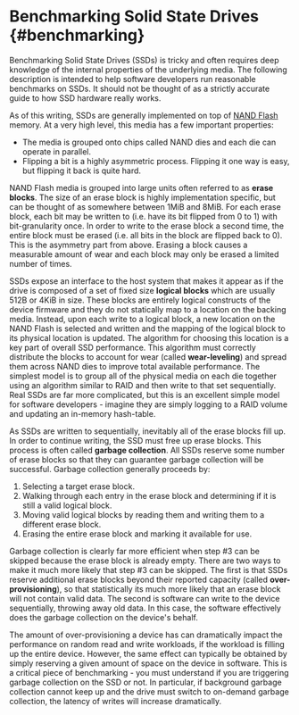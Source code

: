 # Benchmarking Solid State Drives {#benchmarking}

Benchmarking Solid State Drives (SSDs) is tricky and often requires deep
knowledge of the internal properties of the underlying media. The following
description is intended to help software developers run reasonable benchmarks
on SSDs. It should not be thought of as a strictly accurate guide to how SSD
hardware really works.

 As of this writing, SSDs are generally implemented on top of
 [NAND Flash](https://en.wikipedia.org/wiki/Flash_memory) memory. At a
 very high level, this media has a few important properties:

* The media is grouped onto chips called NAND dies and each die can
  operate in parallel.
* Flipping a bit is a highly asymmetric process. Flipping it one way is
  easy, but flipping it back is quite hard.

NAND Flash media is grouped into large units often referred to as **erase
blocks**. The size of an erase block is highly implementation specific, but
can be thought of as somewhere between 1MiB and 8MiB. For each erase block,
each bit may be written to (i.e. have its bit flipped from 0 to 1) with
bit-granularity once. In order to write to the erase block a second time, the
entire block must be erased (i.e. all bits in the block are flipped back to
0). This is the asymmetry part from above. Erasing a block causes a measurable
amount of wear and each block may only be erased a limited number of times.

SSDs expose an interface to the host system that makes it appear as if the
drive is composed of a set of fixed size **logical blocks** which are usually
512B or 4KiB in size. These blocks are entirely logical constructs of the
device firmware and they do not statically map to a location on the backing
media. Instead, upon each write to a logical block, a new location on the NAND
Flash is selected and written and the mapping of the logical block to its
physical location is updated. The algorithm for choosing this location is a
key part of overall SSD performance. This algorithm must correctly distribute
the blocks to account for wear (called **wear-leveling**) and spread them
across NAND dies to improve total available performance. The simplest model is
to group all of the physical media on each die together using an algorithm
similar to RAID and then write to that set sequentially. Real SSDs are far
more complicated, but this is an excellent simple model for software
developers - imagine they are simply logging to a RAID volume and updating an
in-memory hash-table.

As SSDs are written to sequentially, inevitably all of the erase blocks fill
up. In order to continue writing, the SSD must free up erase blocks. This
process is often called **garbage collection**. All SSDs reserve some number
of erase blocks so that they can guarantee garbage collection will be
successful. Garbage collection generally proceeds by:

1. Selecting a target erase block.
2. Walking through each entry in the erase block and determining if it is still a valid logical block.
3. Moving valid logical blocks by reading them and writing them to a different erase block.
4. Erasing the entire erase block and marking it available for use.

Garbage collection is clearly far more efficient when step #3 can be skipped
because the erase block is already empty. There are two ways to make it much
more likely that step #3 can be skipped. The first is that SSDs reserve
additional erase blocks beyond their reported capacity (called
**over-provisioning**), so that statistically its much more likely that an
erase block will not contain valid data. The second is software can write to
the device sequentially, throwing away old data. In this case, the software
effectively does the garbage collection on the device's behalf.

The amount of over-provisioning a device has can dramatically impact the
performance on random read and write workloads, if the workload is filling up
the entire device. However, the same effect can typically be obtained by
simply reserving a given amount of space on the device in software. This is a
critical piece of benchmarking - you must understand if you are triggering
garbage collection on the SSD or not. In particular, if background garbage
collection cannot keep up and the drive must switch to on-demand garbage
collection, the latency of writes will increase dramatically.

